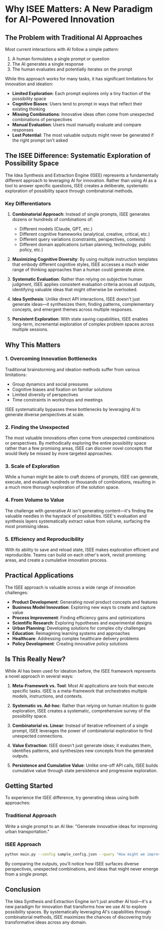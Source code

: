 # Why ISEE Matters: A New Paradigm for AI-Powered Innovation

## The Problem with Traditional AI Approaches

Most current interactions with AI follow a simple pattern:

1. A human formulates a single prompt or question
2. The AI generates a single response
3. The human evaluates and potentially iterates on the prompt

While this approach works for many tasks, it has significant limitations for innovation and ideation:

- **Limited Exploration**: Each prompt explores only a tiny fraction of the possibility space
- **Cognitive Biases**: Users tend to prompt in ways that reflect their existing thinking
- **Missing Combinations**: Innovative ideas often come from unexpected combinations of perspectives
- **Manual Evaluation**: Users must manually evaluate and compare responses
- **Lost Potential**: The most valuable outputs might never be generated if the right prompt isn't asked

## The ISEE Difference: Systematic Exploration of Possibility Space

The Idea Synthesis and Extraction Engine (ISEE) represents a fundamentally different approach to leveraging AI for innovation. Rather than using AI as a tool to answer specific questions, ISEE creates a deliberate, systematic exploration of possibility space through combinatorial methods.

### Key Differentiators

1. **Combinatorial Approach**: Instead of single prompts, ISEE generates dozens or hundreds of combinations of:
   - Different models (Claude, GPT, etc.)
   - Different cognitive frameworks (analytical, creative, critical, etc.)
   - Different query variations (constraints, perspectives, contexts)
   - Different domain applications (urban planning, technology, public policy, etc.)

2. **Maximizing Cognitive Diversity**: By using multiple instruction templates that embody different cognitive styles, ISEE accesses a much wider range of thinking approaches than a human could generate alone.

3. **Systematic Evaluation**: Rather than relying on subjective human judgment, ISEE applies consistent evaluation criteria across all outputs, identifying valuable ideas that might otherwise be overlooked.

4. **Idea Synthesis**: Unlike direct API interactions, ISEE doesn't just generate ideas—it synthesizes them, finding patterns, complementary concepts, and emergent themes across multiple responses.

5. **Persistent Exploration**: With state saving capabilities, ISEE enables long-term, incremental exploration of complex problem spaces across multiple sessions.

## Why This Matters

### 1. Overcoming Innovation Bottlenecks

Traditional brainstorming and ideation methods suffer from various limitations:

- Group dynamics and social pressures
- Cognitive biases and fixation on familiar solutions
- Limited diversity of perspectives
- Time constraints in workshops and meetings

ISEE systematically bypasses these bottlenecks by leveraging AI to generate diverse perspectives at scale.

### 2. Finding the Unexpected

The most valuable innovations often come from unexpected combinations or perspectives. By methodically exploring the entire possibility space rather than a few promising areas, ISEE can discover novel concepts that would likely be missed by more targeted approaches.

### 3. Scale of Exploration

While a human might be able to craft dozens of prompts, ISEE can generate, execute, and evaluate hundreds or thousands of combinations, resulting in a much more thorough exploration of the solution space.

### 4. From Volume to Value

The challenge with generative AI isn't generating content—it's finding the valuable needles in the haystack of possibilities. ISEE's evaluation and synthesis layers systematically extract value from volume, surfacing the most promising ideas.

### 5. Efficiency and Reproducibility

With its ability to save and reload state, ISEE makes exploration efficient and reproducible. Teams can build on each other's work, revisit promising areas, and create a cumulative innovation process.

## Practical Applications

The ISEE approach is valuable across a wide range of innovation challenges:

- **Product Development**: Generating novel product concepts and features
- **Business Model Innovation**: Exploring new ways to create and capture value
- **Process Improvement**: Finding efficiency gains and optimizations
- **Scientific Research**: Exploring hypotheses and experimental designs
- **Urban Planning**: Developing solutions for complex city challenges
- **Education**: Reimagining learning systems and approaches
- **Healthcare**: Addressing complex healthcare delivery problems
- **Policy Development**: Creating innovative policy solutions

## Is This Really New?

While AI has been used for ideation before, the ISEE framework represents a novel approach in several ways:

1. **Meta-Framework vs. Tool**: Most AI applications are tools that execute specific tasks. ISEE is a meta-framework that orchestrates multiple models, instructions, and contexts.

2. **Systematic vs. Ad-hoc**: Rather than relying on human intuition to guide exploration, ISEE creates a systematic, comprehensive survey of the possibility space.

3. **Combinatorial vs. Linear**: Instead of iterative refinement of a single prompt, ISEE leverages the power of combinatorial exploration to find unexpected connections.

4. **Value Extraction**: ISEE doesn't just generate ideas; it evaluates them, identifies patterns, and synthesizes new concepts from the generated outputs.

5. **Persistence and Cumulative Value**: Unlike one-off API calls, ISEE builds cumulative value through state persistence and progressive exploration.

## Getting Started

To experience the ISEE difference, try generating ideas using both approaches:

### Traditional Approach
Write a single prompt to an AI like: "Generate innovative ideas for improving urban transportation."

### ISEE Approach
```bash
python main.py --config sample_config.json --query "How might we improve urban transportation?" --max-combinations 10 --save-state "transportation_state.json"
```

By comparing the outputs, you'll notice how ISEE surfaces diverse perspectives, unexpected combinations, and ideas that might never emerge from a single prompt.

## Conclusion

The Idea Synthesis and Extraction Engine isn't just another AI tool—it's a new paradigm for innovation that transforms how we use AI to explore possibility spaces. By systematically leveraging AI's capabilities through combinatorial methods, ISEE maximizes the chances of discovering truly transformative ideas across any domain.